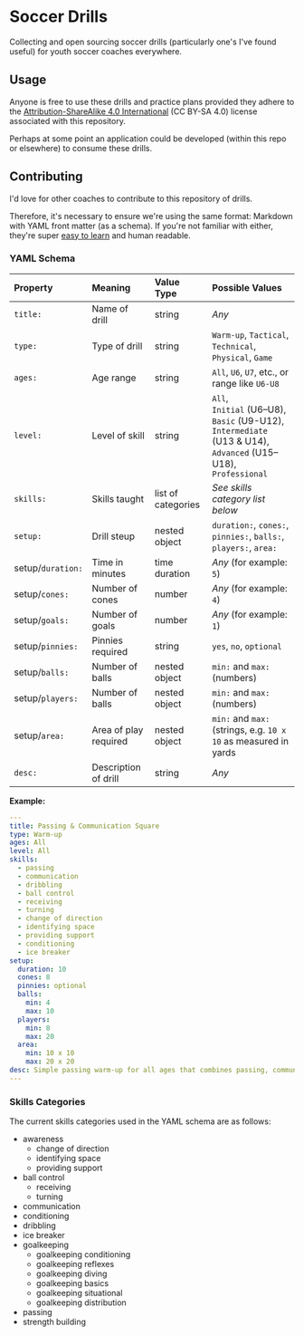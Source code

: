 # Soccer Drills

Collecting and open sourcing soccer drills (particularly one's I've found useful) for youth soccer coaches everywhere.

## Usage

Anyone is free to use these drills and practice plans provided they adhere to the [Attribution-ShareAlike 4.0 International](https://creativecommons.org/licenses/by-sa/4.0/) (CC BY-SA 4.0) license associated with this repository.

Perhaps at some point an application could be developed (within this repo or elsewhere) to consume these drills.

## Contributing

I'd love for other coaches to contribute to this repository of drills.

Therefore, it's necessary to ensure we're using the same format: Markdown with YAML front matter (as a schema). If you're not familiar with either, they're super [easy to learn](https://learn-the-web.algonquindesign.ca/topics/markdown-yaml-cheat-sheet/) and human readable.

### YAML Schema

| Property | Meaning        | Value Type | Possible Values |
| :---     | :---           | :---       | :---            |
| `title:`  | Name of drill  | string     | _Any_           |
| `type:`   | Type of drill  | string     | `Warm-up`, `Tactical`, `Technical`, `Physical`, `Game` |
| `ages:`   | Age range      | string     | `All`, `U6`, `U7`, etc., or range like `U6-U8`   |
| `level:`  | Level of skill | string     | `All`,<br>`Initial` (U6–U8),<br>`Basic` (U9-U12),<br>`Intermediate` (U13 & U14),<br>`Advanced` (U15–U18),<br>`Professional` |
| `skills:` | Skills taught  | list of categories | _See skills category list below_  |
| `setup:`  | Drill steup    | nested object | `duration:`, `cones:`, `pinnies:`, `balls:`, `players:`, `area:`  |
| setup/`duration:` | Time in minutes | time duration | _Any_ (for example: `5`) |
| setup/`cones:` | Number of cones | number | _Any_ (for example: `4`) |
| setup/`goals:` | Number of goals | number | _Any_ (for example: `1`) |
| setup/`pinnies:` | Pinnies required | string | `yes`, `no`, `optional` |
| setup/`balls:` | Number of balls | nested object | `min:` and `max:` (numbers) |
| setup/`players:` | Number of balls | nested object | `min:` and `max:` (numbers) |
| setup/`area:` | Area of play required | nested object | `min:` and `max:` (strings, e.g. `10 x 10` as measured in yards |
| `desc:`  | Description of drill | string | _Any_           |

**Example:**

```yaml
---
title: Passing & Communication Square
type: Warm-up
ages: All
level: All
skills:
  - passing
  - communication
  - dribbling
  - ball control
  - receiving
  - turning
  - change of direction
  - identifying space
  - providing support
  - conditioning
  - ice breaker
setup:
  duration: 10
  cones: 8
  pinnies: optional
  balls:
    min: 4
    max: 10
  players:
    min: 8
    max: 20
  area:
    min: 10 x 10
    max: 20 x 20
desc: Simple passing warm-up for all ages that combines passing, communication, dribbling, turning & receiving, and finding open teammates.
---
```

### Skills Categories

The current skills categories used in the YAML schema are as follows:

- awareness
  - change of direction
  - identifying space
  - providing support
- ball control
  - receiving
  - turning
- communication
- conditioning
- dribbling
- ice breaker
- goalkeeping
  - goalkeeping conditioning
  - goalkeeping reflexes
  - goalkeeping diving
  - goalkeeping basics
  - goalkeeping situational
  - goalkeeping distribution
- passing
- strength building
